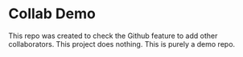 # Collab Demo

This repo was created to check the Github feature to add other collaborators. This project does nothing. This is purely a demo repo.
